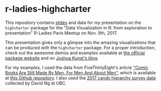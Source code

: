 # r-ladies-highcharter
This repository contains [slides](https://mpaulacaldas.github.io/r-ladies-highcharter/) and data for my presentation on the `highcharter` package for the "Data Visualization in R: from exploration to presentation" R-Ladies Paris Meetup on Nov. 9th, 2017.

This presentation gives only a glimpse into the amazing visualizations that can be produced with the `highcharter` package. For a proper introduction, check out the awesome demos and examples available at [the official package website](http://jkunst.com/highcharter/) and on [Joshua Kunst's blog](http://jkunst.com/blog/).

For my examples, I used the data from FiveThirtyEight's article ["Comic Books Are Still Made By Men, For Men And About Men"](https://fivethirtyeight.com/features/women-in-comic-books/), which is available at [this Github repository](https://github.com/fivethirtyeight/data/tree/master/comic-characters). I also used the [2017 candy hierarchy survey data](https://www.scq.ubc.ca/so-much-candy-data-seriously/) collected by David Ng at UBC. 
